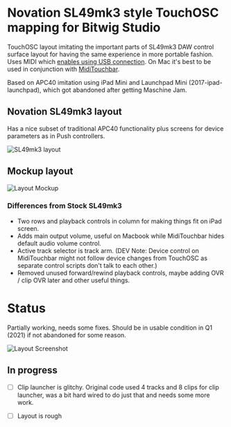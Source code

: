 # Novation SL49mk3 style TouchOSC mapping for Bitwig Studio
TouchOSC layout imitating the important parts of SL49mk3 DAW control surface layout for having the same experience in more portable fashion. Uses MIDI which [enables using USB connection](https://hexler.net/news/post/uncut-the-wire). On Mac it's best to be used in conjunction with [MidiTouchbar](https://urbanlienert.com/miditouchbar/).

Based on APC40 imitation using iPad Mini and Launchpad Mini (2017-ipad-launchpad), which got abandoned after getting Maschine Jam.

## Novation SL49mk3 layout

Has a nice subset of traditional APC40 functionality plus screens for device parameters as in Push controllers.

![SL49mk3 layout](https://raw.github.com/jasalt/TouchOSC-Bitwig/master/2021-ipad-touchbar/media/sl49mk3.jpg)

## Mockup layout
![Layout Mockup](https://raw.github.com/jasalt/TouchOSC-Bitwig/master/2021-ipad-touchbar/media/210122-mockup-1.jpg)

### Differences from Stock SL49mk3
- Two rows and playback controls in column for making things fit on iPad screen.
- Adds main output volume, useful on Macbook while MidiTouchbar hides default audio volume control.
- Active track selector is track arm. (DEV Note: Device control on MidiTouchbar might not follow device changes from TouchOSC as separate control scripts don't talk to each other.)
- Removed unused forward/rewind playback controls, maybe adding OVR / clip OVR later and other useful things.

# Status
Partially working, needs some fixes. Should be in usable condition in Q1 (2021) if not abandoned for some reason.

![Layout Screenshot](https://raw.github.com/jasalt/TouchOSC-Bitwig/master/2021-ipad-touchbar/media/210122-demo-1.jpg)

## In progress
- [ ] Clip launcher is glitchy. Original code used 4 tracks and 8 clips for clip launcher, was a bit hard wired to do just that and needs some more work.
- [ ] Layout is rough

